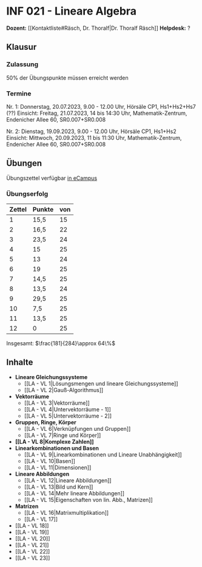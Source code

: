 # INF 021 - Lineare Algebra
**Dozent:** [[Kontaktliste#Räsch, Dr. Thoralf|Dr. Thoralf Räsch]]
**Helpdesk:** ?

## Klausur
### Zulassung
50% der Übungspunkte müssen erreicht werden

### Termine
Nr. 1:
Donnerstag, 20.07.2023, 9.00 - 12.00 Uhr, Hörsäle CP1, Hs1+Hs2+Hs7 (??)
Einsicht: Freitag, 21.07.2023, 14 bis 14:30 Uhr, Mathematik-Zentrum, Endenicher Allee 60, SR0.007+SR0.008

Nr. 2:
Dienstag, 19.09.2023, 9.00 - 12.00 Uhr, Hörsäle CP1, Hs1+Hs2
Einsicht: Mittwoch, 20.09.2023, 11 bis 11:30 Uhr, Mathematik-Zentrum, Endenicher Allee 60, SR0.007+SR0.008

## Übungen
Übungszettel verfügbar [in eCampus](https://ecampus.uni-bonn.de/goto_ecampus_fold_2939118.html)

### Übungserfolg

| Zettel | Punkte | von |
| ------ | ------ | --- |
| 1      | 15,5   | 15  |
| 2      | 16,5   | 22  |
| 3      | 23,5   | 24  |
| 4      | 15     | 25  |
| 5      | 13     | 24  |
| 6      | 19     | 25  |
| 7      | 14,5   | 25  |
| 8      | 13,5   | 24  |
| 9      | 29,5   | 25  |
| 10     | 7,5    | 25  |
| 11     | 13,5   | 25  |
| 12     | 0      | 25  | 

Insgesamt: $\frac{181}{284}\approx 64\%$

## Inhalte
- **Lineare Gleichungssysteme**
	- [[LA - VL 1|Lösungsmengen und lineare Gleichungssysteme]]
	- [[LA - VL 2|Gauß-Algorithmus]]
- **Vektorräume**
	- [[LA - VL 3|Vektorräume]]
	- [[LA - VL 4|Untervektorräume - 1]]
	- [[LA - VL 5|Untervektorräume - 2]]
- **Gruppen, Ringe, Körper**
	- [[LA - VL 6|Verknüpfungen und Gruppen]]
	- [[LA - VL 7|Ringe und Körper]]
- **[[LA - VL 8|Komplexe Zahlen]]**
- **Linearkombinationen und Basen**
	- [[LA - VL 9|Linearkombinationen und Lineare Unabhängigkeit]]
	- [[LA - VL 10|Basen]]
	- [[LA - VL 11|Dimensionen]]
- **Lineare Abbildungen**
	- [[LA - VL 12|Lineare Abbildungen]]
	- [[LA - VL 13|Bild und Kern]]
	- [[LA - VL 14|Mehr lineare Abbildungen]]
	- [[LA - VL 15|Eigenschaften von lin. Abb., Matrizen]]
- **Matrizen**
	- [[LA - VL 16|Matrixmultiplikation]]
	- [[LA - VL 17]]
- [[LA - VL 18]]
- [[LA - VL 19]]
- [[LA - VL 20]]
- [[LA - VL 21]]
- [[LA - VL 22]]
- [[LA - VL 23]]